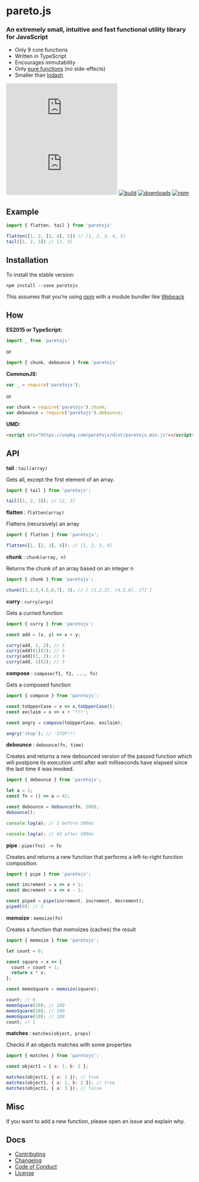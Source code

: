 # pareto.js

### An extremely small, intuitive and fast functional utility library for JavaScript

- Only 9 core functions
- Written in TypeScript
- Encourages immutability
- Only [pure functions](https://en.wikipedia.org/wiki/Pure_function) (no side-effects)
- Smaller than [lodash](https://github.com/lodash/lodash)

![](http://img.badgesize.io/concretesolutions/pareto.js/master/dist/paretojs.min.js)
![](http://img.badgesize.io/concretesolutions/pareto.js/master/dist/paretojs.min.js?compression=gzip)
[![build](https://img.shields.io/travis/concretesolutions/pareto.js/master.svg)](https://travis-ci.org/concretesolutions/pareto.js)
[![downloads](https://img.shields.io/npm/dm/paretojs.svg)](https://www.npmjs.com/package/paretojs)
[![npm](https://img.shields.io/npm/v/paretojs.svg)](https://www.npmjs.com/package/paretojs)

## Example

```js
import { flatten, tail } from 'paretojs'

flatten([1, 2, [3, 4], 5]) // [1, 2, 3, 4, 5]
tail([1, 2, 3]) // [2, 3]
```
## Installation

To install the stable version:

```
npm install --save paretojs
```

This assumes that you’re using [npm](https://www.npmjs.com/) with a module bundler like [Webpack](http://webpack.github.io)

## How

**ES2015 or TypeScript:**

```js
import _ from 'paretojs'
```

or

```js
import { chunk, debounce } from 'paretojs'
```

**CommonJS:**

```js
var _ = require('paretojs');
```

or

```js
var chunk = require('paretojs').chunk;
var debounce = require('paretojs').debounce;
```

**UMD:**

```html
<script src="https://unpkg.com/paretojs/dist/paretojs.min.js"></script>
```

## API

**tail** : ```tail(array)```

Gets all, except the first element of an array.

```js
import { tail } from 'paretojs';

tail([1, 2, 3]); // [2, 3]
```

**flatten** : ```flatten(array)```

Flattens (recursively) an array

```js
import { flatten } from 'paretojs';

flatten([1, [2, 3], 4]); // [1, 2, 3, 4]
```

**chunk** : ```chunk(array, n)```

Returns the chunk of an array based on an integer n

```js
import { chunk } from 'paretojs';

chunk([1,2,3,4,5,6,7], 3); // [ [1,2,3], [4,5,6], [7] ]
```

**curry** : ```curry(args)```

Gets a curried function

```js
import { curry } from 'paretojs';

const add = (x, y) => x + y;

curry(add, 1, 2); // 3
curry(add)(1)(2); // 3
curry(add)(1, 2); // 3
curry(add, 1)(2); // 3
```

**compose** : ```compose(f1, f2, ..., fn)```

Gets a composed function

```js
import { compose } from 'paretojs';

const toUpperCase = x => x.toUpperCase();
const exclaim = x => x + '!!!';

const angry = compose(toUpperCase, exclaim);

angry('stop'); // 'STOP!!!
```

**debounce** : ```debounce(fn, time)```

Creates and returns a new debounced version of the passed function which will postpone its execution until after wait milliseconds have elapsed since the last time it was invoked.

```js
import { debounce } from 'paretojs';

let a = 1;
const fn = () => a = 42;

const debounce = debounce(fn, 500);
debounce();

console.log(a); // 1 before 500ms

console.log(a); // 42 after 500ms
```

**pipe** : ```pipe(fns) -> fn```

Creates and returns a new function that performs a left-to-right function composition.
```js
import { pipe } from 'paretojs';

const increment = x => x + 1;
const decrement = x => x - 1;

const piped = pipe(increment, increment, decrement);
piped(0); // 1
```

**memoize** : ```memoize(fn)```

Creates a function that memoizes (caches) the result
```js
import { memoize } from 'paretojs';

let count = 0;

const square = x => {
  count = count + 1;
  return x * x;
};

const memoSquare = memoize(square);

count; // 0
memoSquare(10); // 100
memoSquare(10); // 100
memoSquare(10); // 100
count; // 1
```

**matches** : ```matches(object, props)```

Checks if an objects matches with some properties

```js
import { matches } from 'paretojs';

const object1 = { a: 1, b: 2 };

matches(object1, { a: 1 }); // true
matches(object1, { a: 1, b: 2 }); // true
matches(object1, { a: 3 }); // false
```

## Misc

If you want to add a new function, please open an issue and explain why.

## Docs

* [Contributing](https://github.com/concretesolutions/pareto.js/blob/master/CONTRIBUTING.md)
* [Changelog](https://github.com/concretesolutions/pareto.js/blob/master/CHANGELOG.md)
* [Code of Conduct](https://github.com/concretesolutions/pareto.js/blob/master/CODE_OF_CONDUCT.md)
* [License](https://github.com/concretesolutions/pareto.js/blob/master/LICENSE.md)
